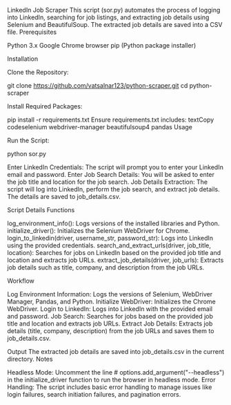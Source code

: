 LinkedIn Job Scraper
This script (sor.py) automates the process of logging into LinkedIn, searching for job listings, and extracting job details using Selenium and BeautifulSoup. The extracted job details are saved into a CSV file.
Prerequisites

Python 3.x
Google Chrome browser
pip (Python package installer)

Installation

Clone the Repository:

git clone https://github.com/vatsalnar123/python-scraper.git
cd python-scraper

Install Required Packages:

pip install -r requirements.txt
Ensure requirements.txt includes:
textCopy codeselenium
webdriver-manager
beautifulsoup4
pandas
Usage

Run the Script:

python sor.py

Enter LinkedIn Credentials: The script will prompt you to enter your LinkedIn email and password.
Enter Job Search Details: You will be asked to enter the job title and location for the job search.
Job Details Extraction: The script will log into LinkedIn, perform the job search, and extract job details. The details are saved to job_details.csv.

Script Details
Functions

log_environment_info(): Logs versions of the installed libraries and Python.
initialize_driver(): Initializes the Selenium WebDriver for Chrome.
login_to_linkedin(driver, username_str, password_str): Logs into LinkedIn using the provided credentials.
search_and_extract_urls(driver, job_title, location): Searches for jobs on LinkedIn based on the provided job title and location and extracts job URLs.
extract_job_details(driver, job_urls): Extracts job details such as title, company, and description from the job URLs.

Workflow

Log Environment Information: Logs the versions of Selenium, WebDriver Manager, Pandas, and Python.
Initialize WebDriver: Initializes the Chrome WebDriver.
Login to LinkedIn: Logs into LinkedIn with the provided email and password.
Job Search: Searches for jobs based on the provided job title and location and extracts job URLs.
Extract Job Details: Extracts job details (title, company, description) from the job URLs and saves them to job_details.csv.

Output
The extracted job details are saved into job_details.csv in the current directory.
Notes

Headless Mode: Uncomment the line # options.add_argument("--headless") in the initialize_driver function to run the browser in headless mode.
Error Handling: The script includes basic error handling to manage issues like login failures, search initiation failures, and pagination errors.
